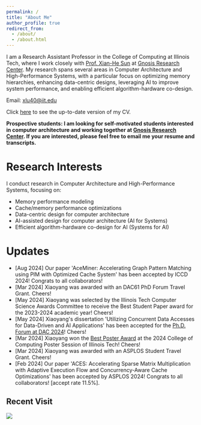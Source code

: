 ```yaml
---
permalink: /
title: "About Me"
author_profile: true
redirect_from:
  - /about/
  - /about.html
---
```


I am a Research Assistant Professor in the College of Computing at Illinois Tech, where I work closely with [Prof. Xian-He Sun](http://www.cs.iit.edu/~scs/sun/biography.html) at [Gnosis Research Center](https://grc.iit.edu/). My research spans several areas in Computer Architecture and High-Performance Systems, with a particular focus on optimizing memory hierarchies, enhancing data-centric designs, leveraging AI to improve system performance, and enabling efficient algorithm-hardware co-design.

Email: xlu40@iit.edu

Click [here](../cv) to see the up-to-date version of my CV.

<b>Prospective students: I am looking for self-motivated students interested in computer architecture and working together at [Gnosis Research Center](https://grc.iit.edu/). If you are interested, please feel free to email me your resume and transcripts.</b>

Research Interests
======
I conduct research in Computer Architecture and High-Performance Systems, focusing on:
- Memory performance modeling
- Cache/memory performance optimizations
- Data-centric design for computer architecture
- AI-assisted design for computer architecture (AI for Systems)
- Efficient algorithm-hardware co-design for AI (Systems for AI)

Updates
======
- [Aug 2024] Our paper 'AceMiner: Accelerating Graph Pattern Matching using PIM with Optimized Cache System' has been accepted by ICCD 2024! Congrats to all collaborators! </span>
- [Mar 2024] Xiaoyang was awarded with an DAC61 PhD Forum Travel Grant. Cheers! </span>
- [May 2024] Xiaoyang was selected by the Illinois Tech Computer Science Awards Committee to receive the Best Student Paper award for the 2023-2024 academic year! Cheers! </span>
- [May 2024] Xiaoyang's dissertation 'Utilizing Concurrent Data Accesses for Data-Driven and AI Applications' has been accepted for the [Ph.D. Forum at DAC 2024](https://www.dac.com/Attend/Students-Scholarships/PhD-Forum)! Cheers! </span>
- [Mar 2024] Xiaoyang won the [Best Poster Award](../files/Certificates/certificate_2024_college_of_computing_poster.pdf) at the 2024 College of Computing Poster Session of Illinois Tech! Cheers! </span>
- [Mar 2024] Xiaoyang was awarded with an ASPLOS Student Travel Grant. Cheers! </span>
- [Feb 2024] Our paper 'ACES: Accelerating Sparse Matrix Multiplication with Adaptive Execution Flow and Concurrency-Aware Cache Optimizations' has been accepted by ASPLOS 2024! Congrats to all collaborators! [accept rate 11.5%].</span>

## Recent Visit

<a href="https://clustrmaps.com/site/1byqg"  title="Visit tracker"><img src="//www.clustrmaps.com/map_v2.png?d=bsYxMGsaNlwJCwQ8pgkgt0Arixg1DL3me1GDZRUAgL8&cl=ffffff" /></a>
